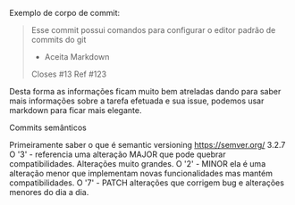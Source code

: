 Exemplo de corpo de commit:

>Esse commit possui comandos para configurar o
editor padrão de commits do git
>
>- Aceita Markdown
>
>Closes #13 Ref #123


Desta forma as informações ficam muito bem atreladas dando
para saber mais informações sobre a tarefa efetuada e sua
issue, podemos usar markdown para ficar mais elegante.


Commits semânticos

Primeiramente saber o que é semantic versioning
https://semver.org/
3.2.7
O '3' - referencia uma alteração MAJOR que pode quebrar compatibilidades. Alterações muito grandes.
O '2' - MINOR ela é uma alteração menor que implementam
novas funcionalidades mas mantém compatibilidades.
O '7' - PATCH alterações que corrigem bug e alterações menores
do dia a dia.

